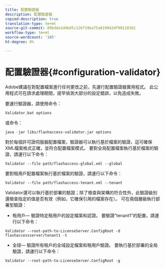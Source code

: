 ```yaml
---
title: 配置驗證器
description: 配置驗證器
copied-description: true
translation-type: tm+mt
source-git-commit: 89bdda1d4bd5c126f19ba75a819942df901183d1
workflow-type: tm+mt
source-wordcount: '185'
ht-degree: 0%

---
```



# 配置驗證器{#configuration-validator}

Adobe建議在對配置檔案進行任何更改之前，先運行配置驗證器實用程式。 此公用程式可在請求處理期間，提早偵測大部分的設定錯誤，以免造成失敗。

要運行驗證器，請使用命令：

```
Validator.bat options  
```

或命令：

```
java -jar libs/flashaccess-validator.jar options 
```

對於每個許可證伺服器配置檔案，驗證器可以執行基於檔案的驗證，這可確保XML檔案格式正確，並符合配置檔案模式。 要對全局配置檔案執行基於檔案的驗證，請運行以下命令：

```
Validator --file path/flashaccess-global.xml --global
```

要對租用戶配置檔案執行基於檔案的驗證，請運行以下命令：

```
Validator --file path/flashaccess-tenant.xml --tenant
```

Validator還可以執行基於部署的驗證；除了檢查與架構的符合性外，此驗證級別還檢查指定的值是否有效（例如，它確保引用的檔案存在）。 可在兩個層級執行部署型驗證：

* 租用戶— 驗證特定租用戶的設定檔案和認證。 要驗證&quot;tenant1&quot;的配置，請運行以下命令：

```
Validator --root-path-to-LicenseServer.ConfigRoot -d flashaccessserver/tenant1 -t 
```

* 全球— 驗證所有租戶的全域設定檔案和租用戶驗證。 要執行基於部署的全局驗證，請運行以下命令：

```
Validator --root-path-to-LicenseServer.ConfigRoot -g 
```

